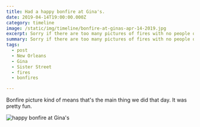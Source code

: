 ```yaml
---
title: Had a happy bonfire at Gina's.
date: 2019-04-14T19:00:00.000Z
category: timeline
image: /static/img/timeline/bonfire-at-ginas-apr-14-2019.jpg
excerpt: Sorry if there are too many pictures of fires with no people on here.
summary: Sorry if there are too many pictures of fires with no people on here.
tags:
  - post 
  - New Orleans
  - Gina
  - Sister Street
  - fires
  - bonfires

---
```


Bonfire picture kind of means that's the main thing we did that day. It was pretty fun.


![happy bonfire at Gina's](/static/img/timeline/bonfire-at-ginas-apr-14-2019.jpg "happy bonfire at Gina's")